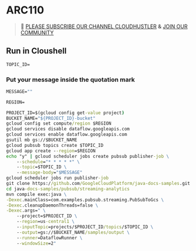 # ARC110
>🚨 [PLEASE SUBSCRIBE OUR CHANNEL CLOUDHUSTLER](https://www.youtube.com/@cloudhustlers) **&** [JOIN OUR COMMUNITY](https://chat.whatsapp.com/KBfUcSleGGEFf2Xvvm8FW3)
## Run in Cloushell
```cmd
TOPIC_ID=
```
### Put your message inside the quotation mark
```cmd
MESSAGE=""
````
```cmd
REGION=
```
```cmd
PROJECT_ID=$(gcloud config get-value project)
BUCKET_NAME="${PROJECT_ID}-bucket"
gcloud config set compute/region $REGION
gcloud services disable dataflow.googleapis.com
gcloud services enable dataflow.googleapis.com
gsutil mb gs://$BUCKET_NAME
gcloud pubsub topics create $TOPIC_ID
gcloud app create --region=$REGION
echo "y" | gcloud scheduler jobs create pubsub publisher-job \
    --schedule="* * * * *" \
    --topic=$TOPIC_ID \
    --message-body="$MESSAGE"
gcloud scheduler jobs run publisher-job
git clone https://github.com/GoogleCloudPlatform/java-docs-samples.git
cd java-docs-samples/pubsub/streaming-analytics
mvn compile exec:java \
-Dexec.mainClass=com.examples.pubsub.streaming.PubSubToGcs \
-Dexec.cleanupDaemonThreads=false \
-Dexec.args=" \
    --project=$PROJECT_ID \
    --region=us-central1 \
    --inputTopic=projects/$PROJECT_ID/topics/$TOPIC_ID \
    --output=gs://$BUCKET_NAME/samples/output \
    --runner=DataflowRunner \
    --windowSize=2"
```

